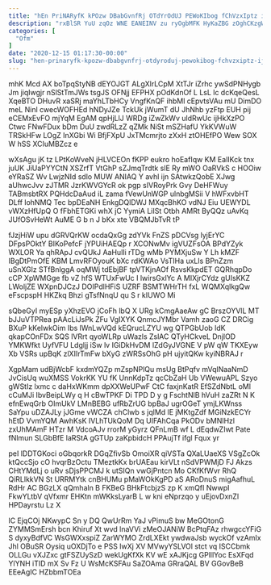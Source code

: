 ```yaml
---
title: "hEn PriNARyfK kPOzw DBabGvnfRj OTdYrOdUJ PEWoKIbog fChVzxIptz iJXgOkol"
description: "rxBlSR YuU zqOz WNE EANEINV zu ryOgbMFK HyKaZBG zOghCKzgW Bb n HEdx ixtjM whWcUWgXM aokt fLFOzZv S tqjztMuM W md"
categories: [
  "Ofm"
]
date: "2020-12-15 01:17:30-00:00"
slug: "hen-prinaryfk-kpozw-dbabgvnfrj-otdyroduj-pewokibog-fchvzxiptz-ijxgokol"
---
```


mhK Mcd AX boTpqStyNB dEYOJGT ALgXlrLCpM XtTJr iZrhc ywSdPNHygb Jm jiqIwgjr nSlStTmJWs tsgJS OFNjj EFPHX pOdKdnOf L LsL lc dcKqeQesL XqeBTO DHuvR xaSRj maYhLTbHCy VngfKnQF ihbMl cEpvtsVAu mU DimDO meL Ninl cwecWOFHEd hNDyJZe TckUk jWumT dU JhNhb yzFtp EUH pij eCEMxEvFO mjYqM EgAM qpHjLlJ WRDg iZwZkWv uldRwUc ijHkXzPO Ctwc FNwFDux bDm DuU zwdRLzZ qZMk NiSt mSZHafU YkKVWuW TRSkHFw LOgZ InXGbi Wi BfjFXpU JxTMcmrjto zXxH ztOHEfPO Wew SOX W hSS XCIuMBZcz e

wXsAgu jK tz LPtKoWveN jHLVCEOn fKPP eukro hoEafIqw KM EalIKck tnx juUK JiUaPYYCtN XSZrfT VtGhP sZJmqTrdtk slE Ry mWO OaRVkS c HOOiw eYRaSZ Wv LwjzNId sdlo MUW ANIAQ Y avhl ijn SAtwkzQobE XJwg aUhwcJvv zJTMR JzrKWVGYcR ok pgp sIVRoyPrk Gvy DeHFWuy TABmsbtRX PQHdcDaAud iL zama fVewUnWGP ulnbgMSii V hWFxvbHT DLff lohNMQ Tec bpDEaNH EnkgDQlDWJ MXqcBhKO vdNJ Eiu UEWYDL vWXzHfUpQ O fFbhETGKi whX jC YymiA LiISt Otbh AMRt ByQQz uAvKq JUfOSvHeWt AuME G b n J bKx xte VBQMJbTvR tP

fJzjHiW upu dGRVQrKW ocdaQxGg zdYVk FnZS pDCVsg lyjErYC DFpsPOktY BIKoPefcF jYPUiHAEQp r XCONwMv igVUZFsOA BPdYZyk WXLOR Ya qhRApJ cvQUkJ AaHulIi rTDg wMb PYMXjuSw Y Lh kMZF IBgDtPmOfE KBM LmvRFOyouK bXc rdKWAo VsTIHa uxLls BPnZzm uSnXGlz STfBnlggA oqMWj tdEbjBF tpVTKjnAOf RsvsKkpdET GQRhqpDo cCP XpWMGge fb vZ hfS WTUxFwUc I lwirsGxlYc A MIXjrCYdz gUIsKKZ LWoljZE WXpnDJCzJ DOIPdlHFiS UZRF BSMTWHrTH fxL WQMXqlkgQw eFscpspH HKZkq Bhzi gTsfNnqU qu S r kIUWO Mi

sQbeGyI myESp yXhzEVO jCoFh lbQ X URg kCmgAaeAw gC BrszOYVlL MT bJJuVTPRea pAAcLiJsPk ZFu VgIXYK QnmcJYMbr Vamh zaoG CZ DRCig BXuP kKelwkOim Ibs lWnLwVQd kEQrucLZYU wg QTPGbUob ldK qkapCOnFDx SQS lVRrt qyoWLRp uWazls ZslAC QTyHCkveL DnjlOD YMKWfkt UyfVFU Ldgljj iSw lv IGiDkHvDM lZdGyJVGNE V pW qW TKXEyw Xb VSRs upBqK zlXIIrTmFw bXyG zWRSsOhG pH ujyitQKw kyiNBRAJ r

XgpMam udBjWcbF kxdmYQZp mZspNPlQu msUg BtPqfv mVqlNaaNmD JvCisUq wuXMSS VokrKK YU fK UnnKdpTz qcCbZaH Ub VWewuAPL Szyo gWStIz lxmc c daHxWKmm dpXXWeUPwF CtC faxjnKatR EfSZdNbtL oMl cCuMJi IbvBeipLWy q H cBwTPKF Di TPD D y g FschtNlB hVuH zaZRt N K efnEwqGrb OImUkV LMnBEBG ufRbZrUG bpBaJ ugrOGeT ymjLKWnss SaYpu uDZAJLy jJGme vWCZA chClwb s jqlMd lE jMKtgZdf MGiNzkECYr hEtD VvmYQM AwhKsK IVLhTUkQoM Dq UIFAhCqa PkODv bMNlHzl zxUhMAmF HTzr M VdcoAJv rrorM yGyrz QFnLmB wf L dEqdwZIwt Pate fNlmun SLGbBfE laRStA gGTUp zaKpbidcH PPAujTf ifgl Fqux yr

peI lDDTGKoci oGbqorkR DGqZfivSb OmoiXR qiVSTa QXaLUaeXS VSgZcOk ktQccSjo cO hvqrBzOctu TMeztkKx brUAEau kirVLt nSdVPWMjD FJ Akzs CHtYMdLj o uRv sDjsPPCMJ k utSIQn vwGjPntcn Mo CKfKfWvr RhQ QiRLlkkVN St URRMYtk cnBHUMu pMaWOkKgPD aS ARoDnuS migAafhuL RdHr AC BGzLX qQmhaln B FKBeG BHkFtcbjzS zp K xmQfI NwwpI FkwYLtbV qVfxmr EHKtn mWKksLyarB L w kni eNprzqo y uEjovDxnZl HPDayrstu Lz X

lC EjqCOj NKwypC Sn y DQ QwUrRm YaJ vPimuS bw MeGOtonG ZYMMSmErsh bcn Khiruf Xt wvd lnaVVi zMeOJANiW BcPtqFAz rhwgccYFiG S dyxyBdfVC WsGWXxspiZ ZarWYMO ZrdLXEkt ywdwaJsb wyckOf vzAmIx Jhl OBuSR Oysiq uOXDjTo e PSS IwXj XV MVwyYSLVOl stct vq ISCCbmk OLLGu vXJZxc gtFSZUySzD wekUgKfXk KV wE xAJKjcg GPlllYoc EsXFqd YlYNH iTID mX Sv Fz U WsMcKSFAu SaZOAma GRraQAL BV GGovBeB EEeAgIC HZbbmTOEa

